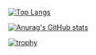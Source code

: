 [![Top Langs](https://github-readme-stats.vercel.app/api/top-langs/?username=eikiwatanabee
)](https://github.com/anuraghazra/github-readme-stats)

[![Anurag's GitHub stats](https://github-readme-stats.vercel.app/api?username=kamibayasitaito)](https://github.com/anuraghazra/github-readme-stats)

[![trophy](https://github-profile-trophy.vercel.app/?username=eikiwatanabee)](https://github.com/ryo-ma/github-profile-trophy)

